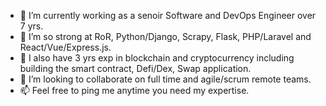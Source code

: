 - 🔭 I’m currently working as a senoir Software and DevOps Engineer over 7 yrs.
- 🌱 I’m so strong at RoR, Python/Django, Scrapy, Flask, PHP/Laravel and React/Vue/Express.js.
- 🤔 I also have 3 yrs exp in blockchain and cryptocurrency including building the smart contract, Defi/Dex, Swap application.
- 👯 I’m looking to collaborate on full time and agile/scrum remote teams.
- 📫 Feel free to ping me anytime you need my expertise.



